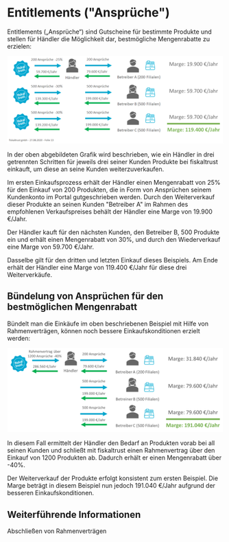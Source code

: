 # Entitlements ("Ansprüche")

Entitlements („Ansprüche“) sind Gutscheine für bestimmte Produkte und stellen für Händler die Möglichkeit dar, bestmögliche Mengenrabatte zu erzielen:

![entitlements-1](media/entitlements-1.png)

In der oben abgebildeten Grafik wird beschrieben, wie ein Händler in drei getrennten Schritten für jeweils drei seiner Kunden Produkte bei fiskaltrust einkauft, um diese an seine Kunden weiterzuverkaufen.

Im ersten Einkaufsprozess erhält der Händler einen Mengenrabatt von 25% für den Einkauf von 200 Produkten, die in Form von Ansprüchen seinem Kundenkonto im Portal gutgeschrieben werden. Durch den Weiterverkauf dieser Produkte an seinen Kunden "Betreiber A" im Rahmen des empfohlenen Verkaufspreises behält der Händler eine Marge von 19.900 €/Jahr.

Der Händler kauft für den nächsten Kunden, den Betreiber B, 500 Produkte ein und erhält einen Mengenrabatt von 30%, und durch den Wiederverkauf eine Marge von 59.700 €/Jahr.

Dasselbe gilt für den dritten und letzten Einkauf dieses Beispiels. Am Ende erhält der Händler eine Marge von 119.400 €/Jahr für diese drei Weiterverkäufe.

## Bündelung von Ansprüchen für den bestmöglichen Mengenrabatt

Bündelt man die Einkäufe im oben beschriebenen Beispiel mit Hilfe von Rahmenverträgen, können noch bessere Einkaufskonditionen erzielt werden:

![entitlements-2](media/entitlements-2.png)

In diesem Fall ermittelt der Händler den Bedarf an Produkten vorab bei all seinen Kunden und schließt mit fiskaltrust einen Rahmenvertrag über den Einkauf von 1200 Produkten ab. Dadurch erhält er einen Mengenrabatt über -40%.

Der Weiterverkauf der Produkte erfolgt konsistent zum ersten Beispiel. Die Marge beträgt in diesem Beispiel nun jedoch 191.040 €/Jahr aufgrund der besseren Einkaufskonditionen.

## Weiterführende Informationen

Abschließen von Rahmenverträgen